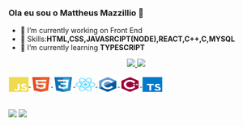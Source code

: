 ### Ola eu sou o Mattheus Mazzillio  👋

- 🔭 I’m currently working on Front End
- 🚀 Skills:**HTML,CSS,JAVASRCIPT(NODE),REACT,C++,C,MYSQL**
- 🌱 I’m currently learning **TYPESCRIPT** 

<div align="center">
  <a href="https://github.com/mazzillio">
  <img height="180em" src="https://github-readme-stats.vercel.app/api?username=mazzillio&show_icons=true&theme=merko&include_all_commits=true&count_private=true"/>
  <img height="180em" src="https://github-readme-stats.vercel.app/api/top-langs/?username=mazzillio&layout=compact&langs_count=7&theme=merko"/>
</div>
 
 <div style="display: inline_block"><br>
  <img align="center" alt="Mazzillio-Js" height="30" width="40" src="https://raw.githubusercontent.com/devicons/devicon/master/icons/javascript/javascript-plain.svg">
  <img align="center" alt="Mazzillio-HTML" height="30" width="40" src="https://raw.githubusercontent.com/devicons/devicon/master/icons/html5/html5-original.svg">
  <img align="center" alt="Mazzillio-CSS" height="30" width="40" src="https://raw.githubusercontent.com/devicons/devicon/master/icons/css3/css3-original.svg">
   <img align="center" alt="Mazzillio-React" height="30" width="40" src="https://raw.githubusercontent.com/devicons/devicon/master/icons/react/react-original.svg">
   <img align="center" alt="Mazzillio-C" height="30" width="40" src="https://raw.githubusercontent.com/devicons/devicon/master/icons/c/c-original.svg">
   <img align="center" alt="Mazzillio-C++" height="30" width="40" src="https://raw.githubusercontent.com/devicons/devicon/master/icons/cplusplus/cplusplus-plain.svg">
   <img align="center" alt="Mazzillio-Ts" height="30" width="40" src="https://raw.githubusercontent.com/devicons/devicon/master/icons/typescript/typescript-plain.svg">
  
</div>
 
 <div ><br/><br/>
  <a href = "mailto:mateca500@gmail.com"><img src="https://img.shields.io/badge/-Gmail-%23333?style=for-the-badge&logo=gmail&logoColor=white" target="_blank"></a>
  <a href="https://www.linkedin.com/in/mattheus-mazzillio-8b32a1203/" target="_blank"><img src="https://img.shields.io/badge/-LinkedIn-%230077B5?style=for-the-badge&logo=linkedin&logoColor=white" target="_blank"></a> 
  </div>
